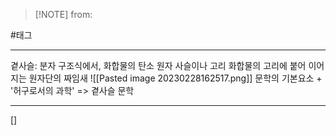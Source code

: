  > [!NOTE] from:

#태그

--- 
곁사슬: 분자 구조식에서, 화합물의 탄소 원자 사슬이나 고리 화합물의 고리에 붙어 이어지는 원자단의 짜임새
![[Pasted image 20230228162517.png]]
문학의 기본요소 + '허구로서의 과학' => 곁사슬 문학


--- 
[]